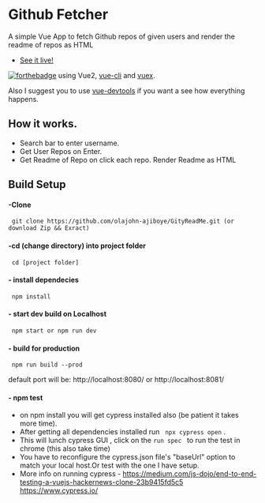 # Github Fetcher

A simple Vue App to fetch Github repos of given users and render the readme of repos as HTML

- [See it live!](https://leadiqfe.firebaseapp.com/)

[![forthebadge](https://forthebadge.com/images/badges/built-with-love.svg)](https://forthebadge.com) using Vue2, [vue-cli](https://github.com/vuejs/vue-cli) and [vuex](https://github.com/vuejs/vuex).

Also I suggest you to use [vue-devtools](https://github.com/vuejs/vue-devtools) if you want a see how everything happens.

## How it works.
- Search bar to enter username.
- Get User Repos on Enter.
- Get Readme of Repo on click each repo. Render Readme as HTML


## Build Setup


####  -Clone 
```
 git clone https://github.com/olajohn-ajiboye/GityReadMe.git (or download Zip && Exract)
```
####  -cd (change directory) into project folder
```
 cd [project folder]
```
####  - install dependecies
```
 npm install
```
####  - start dev build on Localhost
```
 npm start or npm run dev
```
####  - build for production
```
 npm run build --prod
```
default port will be: http://localhost:8080/ or http://localhost:8081/

####  - npm test

- on npm install you will get cypress installed also (be patient it takes more time).
- After getting all dependencies installed  run ``` npx cypress open``` .
-  This will lunch cypress GUI , click on the `run spec `  to run the test in chrome (this also take time)
- You have to reconfigure the cypress.json file's "baseUrl" option to match your local host.Or test with the one I have setup.
- More info on running cypress - https://medium.com/js-dojo/end-to-end-testing-a-vuejs-hackernews-clone-23b9415fd5c5
 https://www.cypress.io/


